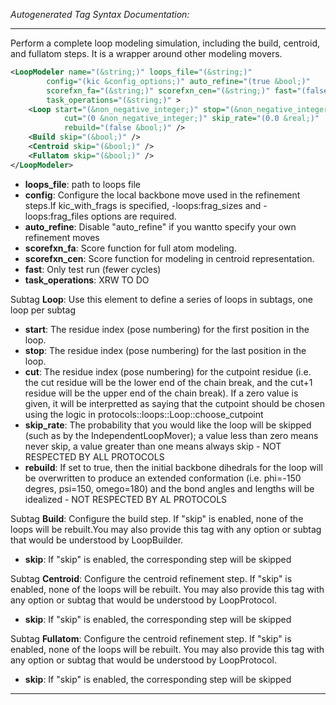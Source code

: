 _Autogenerated Tag Syntax Documentation:_

---
Perform a complete loop modeling simulation, including the build, centroid, and fullatom steps. It is a wrapper around other modeling movers.

```xml
<LoopModeler name="(&string;)" loops_file="(&string;)"
        config="(kic &config_options;)" auto_refine="(true &bool;)"
        scorefxn_fa="(&string;)" scorefxn_cen="(&string;)" fast="(false &bool;)"
        task_operations="(&string;)" >
    <Loop start="(&non_negative_integer;)" stop="(&non_negative_integer;)"
            cut="(0 &non_negative_integer;)" skip_rate="(0.0 &real;)"
            rebuild="(false &bool;)" />
    <Build skip="(&bool;)" />
    <Centroid skip="(&bool;)" />
    <Fullatom skip="(&bool;)" />
</LoopModeler>
```

-   **loops_file**: path to loops file
-   **config**: Configure the local backbone move used in the refinement steps.If kic_with_frags is specified, -loops:frag_sizes and -loops:frag_files options are required.
-   **auto_refine**: Disable "auto_refine" if you wantto specify your own refinement moves
-   **scorefxn_fa**: Score function for full atom modeling.
-   **scorefxn_cen**: Score function for modeling in centroid representation.
-   **fast**: Only test run (fewer cycles)
-   **task_operations**: XRW TO DO


Subtag **Loop**:   Use this element to define a series of loops in subtags, one loop per subtag

-   **start**: The residue index (pose numbering) for the first position in the loop.
-   **stop**: The residue index (pose numbering) for the last position in the loop.
-   **cut**: The residue index (pose numbering) for the cutpoint residue (i.e. the cut residue will be the lower end of the chain break, and the cut+1 residue will be the upper end of the chain break). If a zero value is given, it will be interpretted as saying that the cutpoint should be chosen using the logic in protocols::loops::Loop::choose_cutpoint
-   **skip_rate**: The probability that you would like the loop will be skipped (such as by the IndependentLoopMover); a value less than zero means never skip, a value greater than one means always skip - NOT RESPECTED BY ALL PROTOCOLS
-   **rebuild**: If set to true, then the initial backbone dihedrals for the loop will be overwritten to produce an extended conformation (i.e. phi=-150 degres, psi=150, omego=180) and the bond angles and lengths will be idealized - NOT RESPECTED BY AL PROTOCOLS

Subtag **Build**:   Configure the build step. If "skip" is enabled, none of the loops will be rebuilt.You may also provide this tag with any option or subtag that would be understood by LoopBuilder.

-   **skip**: If "skip" is enabled, the corresponding step will be skipped

Subtag **Centroid**:   Configure the centroid refinement step. If "skip" is enabled, none of the loops will be rebuilt. You may also provide this tag with any option or subtag that would be understood by LoopProtocol.

-   **skip**: If "skip" is enabled, the corresponding step will be skipped

Subtag **Fullatom**:   Configure the centroid refinement step. If "skip" is enabled, none of the loops will be rebuilt. You may also provide this tag with any option or subtag that would be understood by LoopProtocol.

-   **skip**: If "skip" is enabled, the corresponding step will be skipped

---
